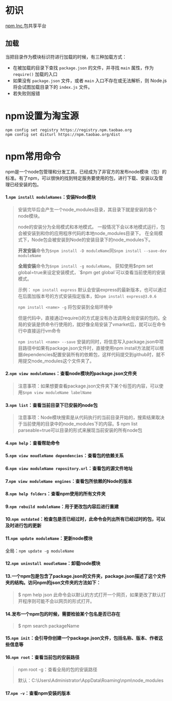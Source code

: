# 初识

[npm,Inc.](https:www.npmjs.com/)包共享平台

## 加载

当把目录作为模块标识符进行加载的时候，有三种加载方式：

- 在被加载的目录下查找 `package.json` 的文件，并寻找 `main` 属性，作为 `require()` 加载的入口
- 如果没有 `package.json` 文件，或者 `main` 入口不存在或无法解析，则 Node.js 将会试图加载目录下的 `index.js` 文件。
- 若失败则报错

# npm设置为淘宝源

```
npm config set registry https://registry.npm.taobao.org
npm config set disturl https://npm.taobao.org/dist
```

# npm常用命令

npm是一个node包管理和分发工具，已经成为了非官方的发布node模块（包）的标准。有了npm，可以很快的找到特定服务要使用的包，进行下载、安装以及管理已经安装的包。

#### 1.`npm install moduleNames`：安装Node模块

>   安装完毕后会产生一个node_modules目录，其目录下就是安装的各个node模块。
>
>   node的安装分为全局模式和本地模式。
>   一般情况下会以本地模式运行，包会被安装到和你的应用程序代码的本地node_modules目录下。
>   在全局模式下，Node包会被安装到Node的安装目录下的node_modules下。
>
>   **开发安装**命令为`$npm install -D moduleName`同`$npm install --save-dev moduleName`
>
>   **全局安装**命令为`$npm install -g moduleName`。
>   获知使用$npm set global=true来设定安装模式，`$npm get global`可以查看当前使用的安装模式。
>
>   示例：
>   `npm install express`
>   默认会安装express的最新版本，也可以通过在后面加版本号的方式安装指定版本，如`npm install express@3.0.6`
>
>   `npm install <name> -g`
>   将包安装到全局环境中
>
>   但是代码中，直接通过require()的方式是没有办法调用全局安装的包的。全局的安装是供命令行使用的，就好像全局安装了vmarket后，就可以在命令行中直接运行vm命令
>
>   `npm install <name> --save`
>   安装的同时，将信息写入package.json中项目路径中如果有package.json文件时，直接使用npm install方法就可以根据dependencies配置安装所有的依赖包，这样代码提交到github时，就不用提交node_modules这个文件夹了。

#### 2.`npm view moduleNames`：查看node模块的package.json文件夹

>   注意事项：如果想要查看package.json文件夹下某个标签的内容，可以使用`$npm view moduleName labelName`

#### 3.`npm list`：查看当前目录下已安装的node包

>   注意事项：Node模块搜索是从代码执行的当前目录开始的，搜索结果取决于当前使用的目录中的node_modules下的内容。$ npm list parseable=true可以目录的形式来展现当前安装的所有node包

#### 4.`npm help`：查看帮助命令

#### 5.`npm view moudleName dependencies`：查看包的依赖关系

#### 6.`npm view moduleName repository.url`：查看包的源文件地址

#### 7.`npm view moduleName engines`：查看包所依赖的Node的版本

#### 8.`npm help folders`：查看npm使用的所有文件夹

#### 9.`npm rebuild moduleName`：用于更改包内容后进行重建

#### 10.`npm outdated`：检查包是否已经过时，此命令会列出所有已经过时的包，可以及时进行包的更新

#### 11.`npm update moduleName`：更新node模块

全局：`npm update -g moduleName`

#### 12.`npm uninstall moudleName`：卸载node模块

#### 13.一个npm包是包含了package.json的文件夹，package.json描述了这个文件夹的结构。访问npm的json文件夹的方法如下：

>   $ npm help json
>   此命令会以默认的方式打开一个网页，如果更改了默认打开程序则可能不会以网页的形式打开。

#### 14.发布一个npm包的时候，需要检验某个包名是否已存在

>   $ npm search packageName

#### 15.`npm init`：会引导你创建一个package.json文件，包括名称、版本、作者这些信息等

#### 16.`npm root`：查看当前包的安装路径

>   npm root -g：查看全局的包的安装路径
>
>   默认：C:\Users\Administrator\AppData\Roaming\npm\node_modules

#### 17.`npm -v`：查看npm安装的版本

